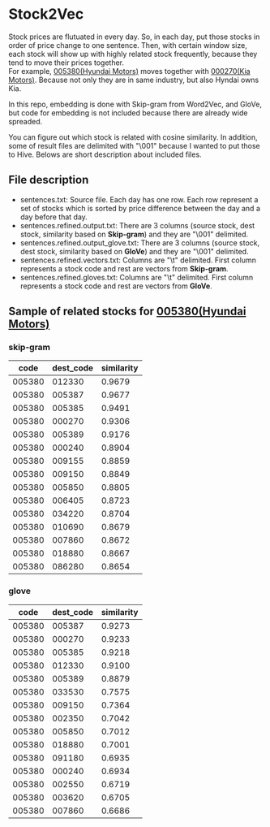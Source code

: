# Stock2Vec

Stock prices are flutuated in every day. So, in each day, put those stocks in order of price change to one sentence. Then, with certain window size, each stock will show up with highly related stock frequently, because they tend to move their prices together.  
For example, [005380(Hyundai Motors)](http://finance.yahoo.com/quote/005380.KS/?p=005380.KS) moves together with [000270(Kia Motors)](http://finance.yahoo.com/quote/000270.KS/?p=000270.KS). Because not only they are in same industry, but also Hyndai owns Kia.

In this repo, embedding is done with Skip-gram from Word2Vec, and GloVe, but code for embedding is not included because there are already wide spreaded. 

You can figure out which stock is related with cosine similarity. In addition, some of result files are delimited with "\001" because I wanted to put those to Hive. Belows are short description about included files.

## File description
- sentences.txt: Source file. Each day has one row. Each row represent a set of stocks which is sorted by price difference between the day and a day before that day.
- sentences.refined.output.txt: There are 3 columns (source stock, dest stock, similarity based on **Skip-gram**) and they are "\001" delimited. 
- sentences.refined.output_glove.txt: There are 3 columns (source stock, dest stock, similarity based on **GloVe**) and they are "\001" delimited. 
- sentences.refined.vectors.txt: Columns are "\t" delimited. First column represents a stock code and rest are vectors from **Skip-gram**.
- sentences.refined.gloves.txt: Columns are "\t" delimited. First column represents a stock code and rest are vectors from **GloVe**.

## Sample of related stocks for [005380(Hyundai Motors)](http://finance.yahoo.com/quote/005380.KS/?p=005380.KS)

### skip-gram		
| code | dest_code | similarity |
| --- | --- | --- |
| 005380 | 012330 | 0.9679 |
| 005380 | 005387 | 0.9677 |
| 005380 | 005385 | 0.9491 |
| 005380 | 000270 | 0.9306 |
| 005380 | 005389 | 0.9176 |
| 005380 | 000240 | 0.8904 |
| 005380 | 009155 | 0.8859 |
| 005380 | 009150 | 0.8849 |
| 005380 | 005850 | 0.8805 |
| 005380 | 006405 | 0.8723 |
| 005380 | 034220 | 0.8704 |
| 005380 | 010690 | 0.8679 |
| 005380 | 007860 | 0.8672 |
| 005380 | 018880 | 0.8667 |
| 005380 | 086280 | 0.8654 |

### glove		
| code | dest_code | similarity |
| --- | --- | --- |
| 005380 | 005387 | 0.9273 |
| 005380 | 000270 | 0.9233 |
| 005380 | 005385 | 0.9218 |
| 005380 | 012330 | 0.9100 |
| 005380 | 005389 | 0.8879 |
| 005380 | 033530 | 0.7575 |
| 005380 | 009150 | 0.7364 |
| 005380 | 002350 | 0.7042 |
| 005380 | 005850 | 0.7012 |
| 005380 | 018880 | 0.7001 |
| 005380 | 091180 | 0.6935 |
| 005380 | 000240 | 0.6934 |
| 005380 | 002550 | 0.6719 |
| 005380 | 003620 | 0.6705 |
| 005380 | 007860 | 0.6686 | 

